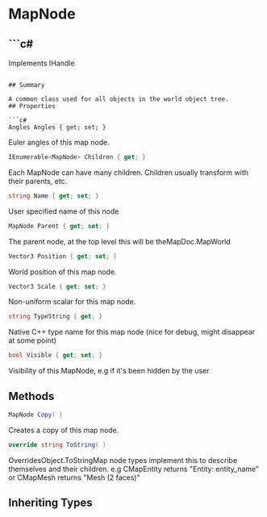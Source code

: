 # MapNode

## ```c#
Implements IHandle
```

## Summary

A common class used for all objects in the world object tree.
## Properties

```c#
Angles Angles { get; set; } 
```
Euler angles of this map node.
```c#
IEnumerable<MapNode> Children { get; } 
```
Each MapNode can have many children. Children usually transform with their parents, etc.
```c#
string Name { get; set; } 
```
User specified name of this node
```c#
MapNode Parent { get; set; } 
```
The parent node, at the top level this will be theMapDoc.MapWorld
```c#
Vector3 Position { get; set; } 
```
World position of this map node.
```c#
Vector3 Scale { get; set; } 
```
Non-uniform scalar for this map node.
```c#
string TypeString { get; } 
```
Native C++ type name for this map node (nice for debug, might disappear at some point)
```c#
bool Visible { get; set; } 
```
Visibility of this MapNode, e.g if it's been hidden by the user
## Methods

```c#
MapNode Copy( ) 
```
Creates a copy of this map node.
```c#
override string ToString( ) 
```
OverridesObject.ToStringMap node types implement this to describe themselves and their children.
e.g CMapEntity returns "Entity: entity_name" or CMapMesh returns "Mesh (2 faces)"
## Inheriting Types

